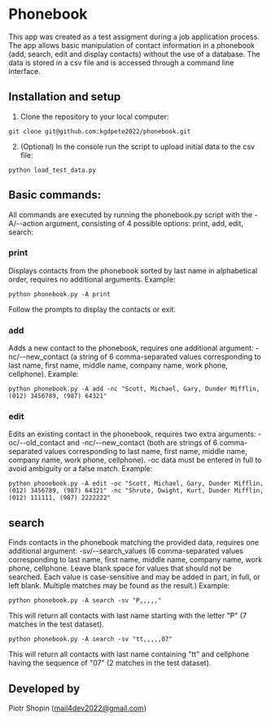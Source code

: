 # Phonebook

This app was created as a test assigment during a job application process.
The app allows basic manipulation of contact information in a phonebook (add, search, edit and display contacts) without the use of a database.
The data is stored in a csv file and is accessed through a command line interface.

## Installation and setup

1. Clone the repository to your local computer:

```
git clone git@github.com:kgdpete2022/phonebook.git
```

2. (Optional) In the console run the script to upload initial data to the csv file:

```
python load_test_data.py
```


## Basic commands:

All commands are executed by running the phonebook.py script with the -A/--action argument, consisting of 4 possible options: print, add, edit, search:

### print
Displays contacts from the phonebook sorted by last name in alphabetical order, requires no additional arguments. Example:
```
python phonebook.py -A print
```
Follow the prompts to display the contacts or exit.

### add
Adds a new contact to the phonebook, requires one additional argument: -nc/--new_contact (a string of 6 comma-separated values corresponding to last name, first name, middle name, company name, work phone, cellphone). Example:
```
python phonebook.py -A add -nc "Scott, Michael, Gary, Dunder Mifflin, (012) 3456789, (987) 64321"
```
### edit
Edits an existing contact in the phonebook, requires two extra arguments: -oc/--old_contact and -nc/--new_contact (both are strings of 6 comma-separated values corresponding to last name, first name, middle name, company name, work phone, cellphone). -oc data must be entered in full to avoid ambiguity or a false match. Example:
```
python phonebook.py -A edit -oc "Scott, Michael, Gary, Dunder Mifflin, (012) 3456789, (987) 64321" -nc "Shrute, Dwight, Kurt, Dunder Mifflin, (012) 111111, (987) 2222222"
```
## search
Finds contacts in the phonebook matching the provided data, requires one additional argument: -sv/--search_values (6 comma-separated values corresponding to last name, first name, middle name, company name, work phone, cellphone. Leave blank space for values that should not be searched. Each value is case-sensitive and may be added in part, in full, or left blank. Multiple matches may be found as the result.) Example:

```
python phonebook.py -A search -sv "P,,,,,"
```
This will return all contacts with last name starting with the letter "P" (7 matches in the test dataset).


```
python phonebook.py -A search -sv "tt,,,,,07"
```
This will return all contacts with last name containing "tt" and cellphone having the sequence of "07" (2 matches in the test dataset).


## Developed by
Piotr Shopin (mail4dev2022@gmail.com)